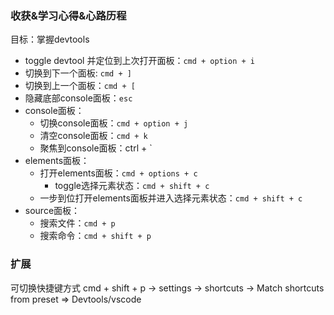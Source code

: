 ### 收获&学习心得&心路历程

目标：掌握devtools

- toggle devtool 并定位到上次打开面板：`cmd + option + i`
- 切换到下一个面板: `cmd + ]`
- 切换到上一个面板：`cmd + [`
- 隐藏底部console面板：`esc`
- console面板：
  - 切换console面板：`cmd + option + j`
  - 清空console面板：`cmd + k`
  - 聚焦到console面板：ctrl + `
- elements面板：
  - 打开elements面板：`cmd + options + c`
    - toggle选择元素状态：`cmd + shift + c`
  - 一步到位打开elements面板并进入选择元素状态：`cmd + shift + c`
- source面板：
  - 搜索文件：`cmd + p`
  - 搜索命令：`cmd + shift + p`

### 扩展

可切换快捷键方式
cmd + shift + p -> settings -> shortcuts -> Match shortcuts from preset => Devtools/vscode
